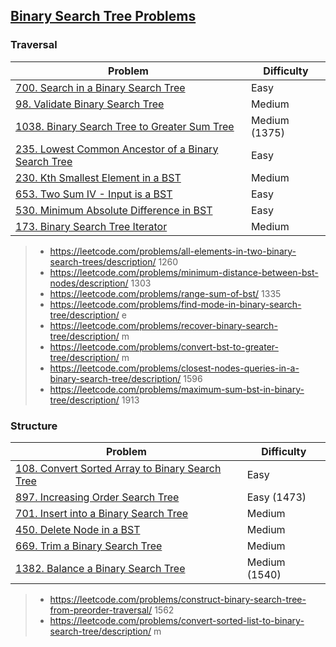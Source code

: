 ## [Binary Search Tree Problems](../topics/tree.md#binary-search-tree)
### Traversal
| Problem          | Difficulty |
|------------------|------------|
|[700. Search in a Binary Search Tree](../leetcode/700.search-in-a-binary-search-tree.md)|Easy|
|[98. Validate Binary Search Tree](../leetcode/98.validate-binary-search-tree.md)|Medium|
|[1038. Binary Search Tree to Greater Sum Tree](../leetcode/1038.binary-search-tree-to-greater-sum-tree.md)|Medium (1375)|
|[235. Lowest Common Ancestor of a Binary Search Tree](../leetcode/235.lowest-common-acestor-of-a-binary-search-tree.md)|Easy|
|[230. Kth Smallest Element in a BST](../leetcode/230.kth-smallest-element-in-a-bst.md)|Medium|
|[653. Two Sum IV - Input is a BST](../leetcode/653.two-sum-iv-input-is-a-bst.md)|Easy|
|[530. Minimum Absolute Difference in BST](../leetcode/530.minimum-absolute-difference-in-bst.md)|Easy|
|[173. Binary Search Tree Iterator](../leetcode/173.binary-search-tree-iterator.md)|Medium|

> * https://leetcode.com/problems/all-elements-in-two-binary-search-trees/description/ 1260
> * https://leetcode.com/problems/minimum-distance-between-bst-nodes/description/ 1303
> * https://leetcode.com/problems/range-sum-of-bst/ 1335
> * https://leetcode.com/problems/find-mode-in-binary-search-tree/description/ e
> * https://leetcode.com/problems/recover-binary-search-tree/description/ m
> * https://leetcode.com/problems/convert-bst-to-greater-tree/description/ m
> * https://leetcode.com/problems/closest-nodes-queries-in-a-binary-search-tree/description/ 1596
> * https://leetcode.com/problems/maximum-sum-bst-in-binary-tree/description/ 1913

### Structure
| Problem          | Difficulty |
|------------------|------------|
|[108. Convert Sorted Array to Binary Search Tree](../leetcode/108.convert-sorted-array-to-binary-search-tree.md)|Easy|
|[897. Increasing Order Search Tree](../leetcode/897.increasing-order-search-tree.md)|Easy (1473)|
|[701. Insert into a Binary Search Tree](../leetcode/701.insert-into-a-binary-search-tree.md)|Medium|
|[450. Delete Node in a BST](../leetcode/450.delete-node-in-a-bst.md)|Medium|
|[669. Trim a Binary Search Tree](../leetcode/669.trim-a-binary-search-tree.md)|Medium|
|[1382. Balance a Binary Search Tree](../leetcode/1382.balance-a-binary-search-tree.md)|Medium (1540)|

> * https://leetcode.com/problems/construct-binary-search-tree-from-preorder-traversal/ 1562
> * https://leetcode.com/problems/convert-sorted-list-to-binary-search-tree/description/ m
